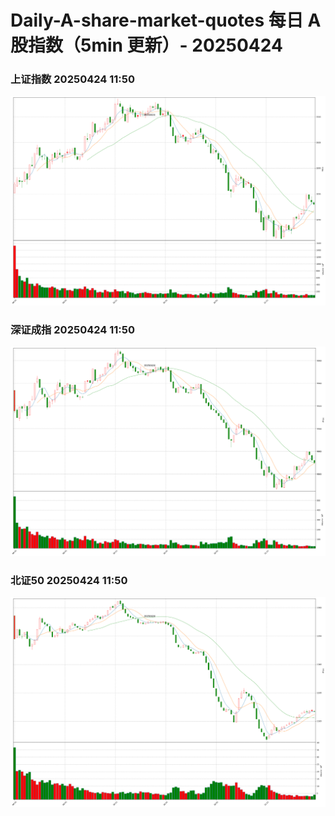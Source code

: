 
# Daily-A-share-market-quotes 每日 A 股指数（5min 更新）- 20250424

### 上证指数 20250424 11:50
![](./fig/2025/4/20250424-sh000001.png)

### 深证成指 20250424 11:50
![](./fig/2025/4/20250424-sz399001.png)

### 北证50 20250424 11:50
![](./fig/2025/4/20250424-bj899050.png)
